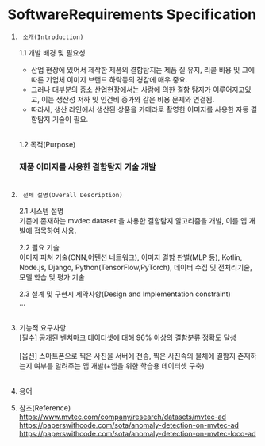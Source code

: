 # SoftwareRequirements Specification


1.      소개(Introduction)
    1.1     개발 배경 및 필요성<br>
    - 산업 현장에 있어서 제작한 제품의 결함탐지는 제품 질 유지, 리콜 비용 및 그에 따른 기업체 이미지 브랜드 하락등의 경감에 매우 중요.
    - 그러나 대부분의 중소 산업현장에서는 사람에 의한 결함 탐지가 이루어지고있고, 이는 생산성 저하 및 인건비 증가와 같은 비용 문제와 연결됨.
    - 따라서, 생산 라인에서 생산된 상품을 카메라로 촬영한 이미지를 사용한 자동 결함탐지 기술이 필요.<br><br>
    
    1.2     목적(Purpose) <br>
    ### 제품 이미지를 사용한 결함탐지 기술 개발 <br><br>


2.      전체 설명(Overall Description)
    2.1    시스템 설명<br>
    기존에 존재하는 mvdec dataset 을 사용한 결함탐지 알고리즘을 개발, 이를 앱 개발에 접목하여 사용.<br>

    2.2    필요 기술<br>
    이미지 피쳐 기술(CNN,어텐션 네트워크), 이미지 결함 판별(MLP 등),
    Kotlin, Node.js, Django, Python(TensorFlow,PyTorch), 데이터 수집 및 전처리기술, 모델 학습 및 평가 기술 <br>

    2.3     설계 및 구현시 제약사항(Design and Implementation constraint)<br>
    ...
    <br><br>

3. 기능적 요구사항<br>
    [필수] 공개된 벤치마크 데이터셋에 대해 96% 이상의 결함분류 정확도 달성<br><br>
    [옵션] 스마트폰으로 찍은 사진을 서버에 전송, 찍은 사진속의 물체에 결함지 존재하는지 여부를 알려주는 앱 개발(+앱을 위한 학습용 데이터셋 구축)<br><br> 

4. 용어
   
   
5. 참조(Reference)<br>
    https://www.mvtec.com/company/research/datasets/mvtec-ad
    <br>https://paperswithcode.com/sota/anomaly-detection-on-mvtec-ad<br>
    https://paperswithcode.com/sota/anomaly-detection-on-mvtec-loco-ad